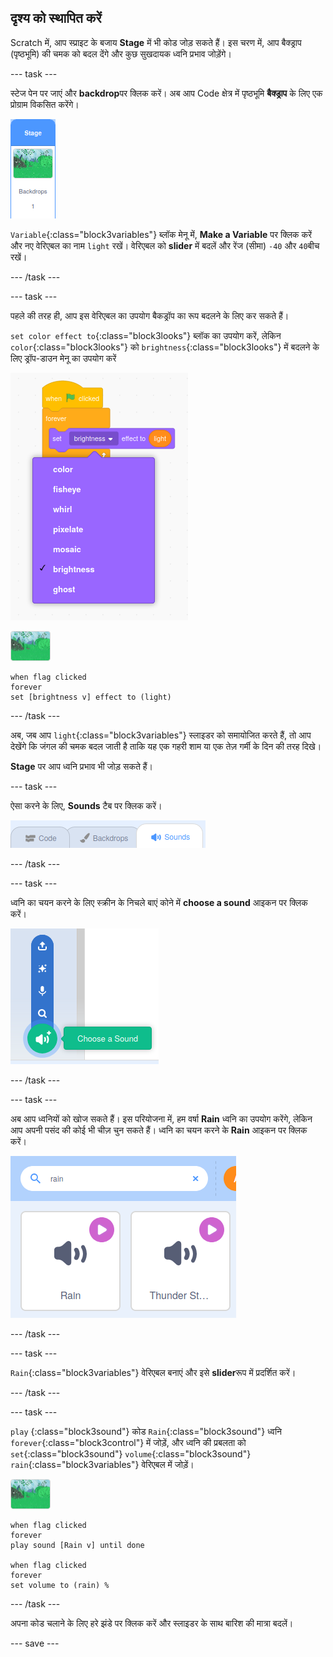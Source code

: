 ## दृश्य को स्थापित करें

Scratch में, आप स्प्राइट के बजाय **Stage** में भी कोड जोड़ सकते हैं। इस चरण में, आप बैक्ड्राप (पृष्ठभूमि) की चमक को बदल देंगे और कुछ सुखदायक ध्वनि प्रभाव जोड़ेंगे।

--- task ---

स्टेज पेन पर जाएं और **backdrop**पर क्लिक करें। अब आप Code क्षेत्र में पृष्ठभूमि **बैक्ड्राप** के लिए एक प्रोग्राम विकसित करेंगे।

![पृष्ठभूमि चयन की छवि](images/backdrop.png)

`Variable`{:class="block3variables"} ब्लॉक मेनू में, **Make a Variable** पर क्लिक करें और नए वेरिएबल का नाम `light` रखें। वेरिएबल को **slider** में बदलें और रेंज (सीमा) `-40` और `40`बीच रखें।

--- /task ---

--- task ---

पहले की तरह ही, आप इस वेरिएबल का उपयोग बैकड्रॉप का रूप बदलने के लिए कर सकते हैं।

`set color effect to`{:class="block3looks"} ब्लॉक का उपयोग करें, लेकिन `color`{:class="block3looks"} को `brightness`{:class="block3looks"} में बदलने के लिए ड्रॉप-डाउन मेनू का उपयोग करें

![रूप प्रभाव ब्लॉक का चयनदिखाते हुए छवि](images/brightness.png)

![पृष्ठभूमि की छवि](images/backdrop-sprite.png)

```blocks3
when flag clicked
forever
set [brightness v] effect to (light)
```

--- /task ---

अब, जब आप `light`{:class="block3variables"} स्लाइडर को समायोजित करते हैं, तो आप देखेंगे कि जंगल की चमक बदल जाती है ताकि यह एक गहरी शाम या एक तेज़ गर्मी के दिन की तरह दिखे।

**Stage** पर आप ध्वनि प्रभाव भी जोड़ सकते हैं।

--- task ---

ऐसा करने के लिए, **Sounds** टैब पर क्लिक करें।

![चयनित sounds टैब दिखाते हुए छवि](images/sounds-tab.png)

--- /task ---

--- task ---

ध्वनि का चयन करने के लिए स्क्रीन के निचले बाएं कोने में **choose a sound** आइकन पर क्लिक करें।

![add soundआइकन दिखाते हुए छवि](images/add-sound.png)

--- /task ---

--- task ---

अब आप ध्वनियों को खोज सकते हैं। इस परियोजना में, हम वर्षा **Rain** ध्वनि का उपयोग करेंगे, लेकिन आप अपनी पसंद की कोई भी चीज़ चुन सकते हैं। ध्वनि का चयन करने के **Rain** आइकन पर क्लिक करें।

![rain ध्वनि की खोज और चयन दिखाने वाली छवि](images/rain.png)

--- /task ---

--- task ---

`Rain`{:class="block3variables"} वेरिएबल बनाएं और इसे **slider**रूप में प्रदर्शित करें।

--- /task ---

--- task ---

`play` {:class="block3sound"} कोड `Rain`{:class="block3sound"} ध्वनि `forever`{:class="block3control"} में जोड़ें, और ध्वनि की प्रबलता को `set`{:class="block3sound"} `volume`{:class="block3sound"} `rain`{:class="block3variables"} वेरिएबल में जोड़ें।

![पृष्ठभूमि की छवि](images/backdrop-sprite.png)

```blocks3
when flag clicked
forever
play sound [Rain v] until done

when flag clicked
forever
set volume to (rain) %
```

--- /task ---

अपना कोड चलाने के लिए हरे झंडे पर क्लिक करें और स्लाइडर के साथ बारिश की मात्रा बदलें।

--- save ---
